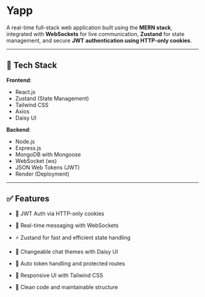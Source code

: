 # Yapp

A real-time full-stack web application built using the **MERN stack**, integrated with **WebSockets** for live communication, **Zustand** for state management, and secure **JWT authentication using HTTP-only cookies**.

---

## 🚀 Tech Stack

**Frontend**:  
- React.js  
- Zustand (State Management)  
- Tailwind CSS  
- Axios  
- Daisy UI

**Backend**:  
- Node.js  
- Express.js  
- MongoDB with Mongoose  
- WebSocket (ws)  
- JSON Web Tokens (JWT)  
- Render (Deployment)

---

## ✅ Features
- 🔐 JWT Auth via HTTP-only cookies

- 💬 Real-time messaging with WebSockets

- ⚡ Zustand for fast and efficient state handling

- 🎨 Changeable chat themes with Daisy UI

- 🔄 Auto token handling and protected routes

- 📱 Responsive UI with Tailwind CSS

- 🧠 Clean code and maintainable structure